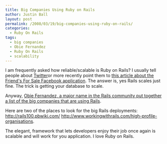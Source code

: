 ```yaml
---
title: Big Companies Using Ruby on Rails
author: Justin Ball
layout: post
permalink: /2008/03/19/big-companies-using-ruby-on-rails/
categories:
  - Ruby On Rails
tags:
  - big companies
  - Obie Fernandez
  - Ruby On Rails
  - scalability
---
```


I am frequently asked how reliable/scalable is Ruby on Rails? I usually tell people about [Twitter][1]or more recently point them to [this article about the Friend's For Sale Facebook application][2]. The answer is, yes Rails scales just fine. The trick is getting your database to scale.

 [1]: http://twitter.com//
 [2]: http://highscalability.com/friends-sale-architecture-300-million-page-view-month-facebook-ror-app

Anyway, [Obie Fernandez, a major name in the Rails community put together a list of the big companies that are using Rails][3].

 [3]: http://blog.obiefernandez.com/content/2008/03/big-name-compan.html

Here are two of the places to look for the big Rails deployments:
<a href="http://rails100.pbwiki.com/">http://rails100.pbwiki.com/</a>
<a href="http://www.workingwithrails.com/high-profile-organisations">http://www.workingwithrails.com/high-profile-organisations</a>.


The elegant, framework that lets developers enjoy their job once again is scalable and will work for you application. I love Ruby on Rails.